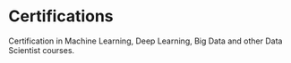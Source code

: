 # Certifications
Certification in Machine Learning, Deep Learning, Big Data and other Data Scientist courses.
